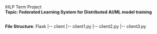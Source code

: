 IHLP Term Project <br/>
**Topic: Federated Learning System for Distributed AI/ML model training** <br/><br/>

**File Structure**:
Flask
|-- client
   |-- client1.py
   |-- client2.py
   |-- client3.py